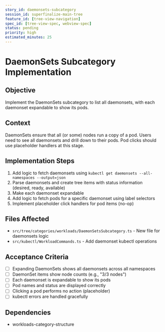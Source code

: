 ```yaml
---
story_id: daemonsets-subcategory
session_id: superfinalize-main-tree
feature_id: [tree-view-navigation]
spec_id: [tree-view-spec, webview-spec]
status: pending
priority: high
estimated_minutes: 25
---
```


# DaemonSets Subcategory Implementation

## Objective

Implement the DaemonSets subcategory to list all daemonsets, with each daemonset expandable to show its pods.

## Context

DaemonSets ensure that all (or some) nodes run a copy of a pod. Users need to see all daemonsets and drill down to their pods. Pod clicks should use placeholder handlers at this stage.

## Implementation Steps

1. Add logic to fetch daemonsets using `kubectl get daemonsets --all-namespaces --output=json`
2. Parse daemonsets and create tree items with status information (desired, ready, available)
3. Make each daemonset expandable
4. Add logic to fetch pods for a specific daemonset using label selectors
5. Implement placeholder click handlers for pod items (no-op)

## Files Affected

- `src/tree/categories/workloads/DaemonSetsSubcategory.ts` - New file for daemonsets logic
- `src/kubectl/WorkloadCommands.ts` - Add daemonset kubectl operations

## Acceptance Criteria

- [ ] Expanding DaemonSets shows all daemonsets across all namespaces
- [ ] DaemonSet items show node counts (e.g., "3/3 nodes")
- [ ] Each daemonset is expandable to show its pods
- [ ] Pod names and status are displayed correctly
- [ ] Clicking a pod performs no action (placeholder)
- [ ] kubectl errors are handled gracefully

## Dependencies

- workloads-category-structure

